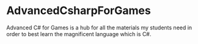 # AdvancedCsharpForGames
Advanced C# for Games is a hub for all the materials my students need in order to best learn the magnificent language which is C#.
